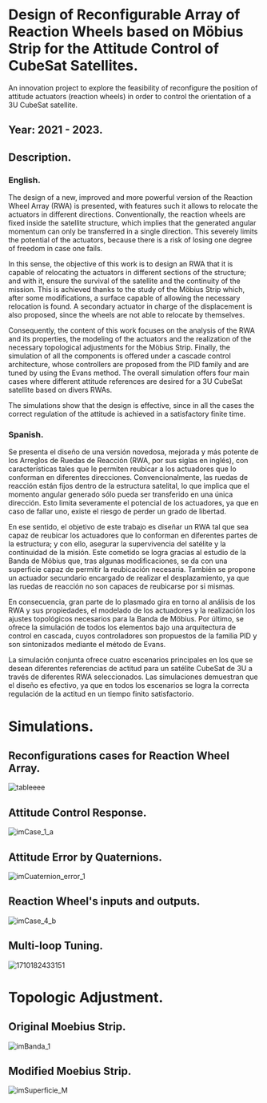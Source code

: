 # Design of Reconfigurable Array of Reaction Wheels based on Möbius Strip for the Attitude Control of CubeSat Satellites.
An innovation project to explore the feasibility of reconfigure the position of attitude actuators (reaction wheels) in order to control the orientation of a 3U CubeSat satellite.

## Year: 2021 - 2023.

## Description. 

### English. 

The design of a new, improved and more powerful version of the Reaction Wheel Array (RWA) is presented, with features such it allows to relocate the actuators in different directions. Conventionally, the reaction wheels are fixed inside the satellite structure, which implies that the generated angular momentum can only be transferred in a single direction. This severely limits the potential of the actuators, because there is a risk of losing one degree of freedom in case one fails. 

In this sense, the objective of this work is to design an RWA that it is capable of relocating the actuators in different sections of the structure; and with it, ensure the survival of the satellite and the continuity of the mission. This is achieved thanks to the study of the Möbius Strip which, after some modifications, a surface capable of allowing the necessary relocation is found. A secondary actuator in charge of the displacement is also proposed, since the wheels are not able to relocate by themselves.

Consequently, the content of this work focuses on the analysis of the RWA and its properties, the modeling of the actuators and the realization of the necessary topological adjustments for the Möbius Strip. Finally, the simulation of all the components is offered under a cascade control architecture, whose controllers are proposed from the PID family and are tuned by using the Evans method. The overall simulation offers four main cases where different attitude references are desired for a 3U CubeSat satellite based on divers RWAs.

The simulations show that the design is effective, since in all the cases the correct regulation of the
attitude is achieved in a satisfactory finite time.

### Spanish. 

Se presenta el diseño de una versión novedosa, mejorada y más potente de los Arreglos de Ruedas de Reacción (RWA, por sus siglas en inglés), con características tales que le permiten reubicar a los actuadores que lo conforman en diferentes direcciones. Convencionalmente, las ruedas de reacción están fijos dentro de la estructura satelital, lo que implica que el momento angular generado sólo pueda ser transferido en una única dirección. Esto limita severamente el potencial de los actuadores, ya que en caso de fallar uno, existe el riesgo de perder un grado de libertad.

En ese sentido, el objetivo de este trabajo es diseñar un RWA tal que sea capaz de reubicar los actuadores que lo conforman en diferentes partes de la estructura; y con ello, asegurar la supervivencia del satélite y la continuidad de la misión. Este cometido se logra gracias al estudio de la Banda de Möbius que, tras algunas modificaciones, se da con una superficie capaz de permitir la reubicación necesaria. También se propone un actuador secundario encargado de realizar el desplazamiento, ya que las ruedas de reacción no son capaces de reubicarse por si mismas.

En consecuencia, gran parte de lo plasmado gira en torno al análisis de los RWA y sus propiedades, el modelado de los actuadores y la realización los ajustes topológicos necesarios para la Banda de Möbius. Por último, se ofrece la simulación de todos los elementos bajo una arquitectura de control en cascada, cuyos controladores son propuestos de la familia PID y son sintonizados mediante el método de Evans.

La simulación conjunta ofrece cuatro escenarios principales en los que se desean diferentes referencias de actitud para un satélite CubeSat de 3U a través de diferentes RWA seleccionados.
Las simulaciones demuestran que el diseño es efectivo, ya que en todos los escenarios se logra la correcta regulación de la actitud en un tiempo finito satisfactorio.

# Simulations.

## Reconfigurations cases for Reaction Wheel Array. 

![tableeee](https://github.com/Lechuga-Geronimo/MoebiusCubeSatReactionWheel/assets/142461885/e3b21c66-b3d2-4d39-aee9-2391e2e0dff2)

## Attitude Control Response.

![imCase_1_a](https://github.com/Lechuga-Geronimo/Moebius-CubeSat-Reaction-Wheel/assets/142461885/7eae24d9-9273-4e5f-9478-73c478634cc1)

## Attitude Error by Quaternions.

![imCuaternion_error_1](https://github.com/Lechuga-Geronimo/Moebius-CubeSat-Reaction-Wheel/assets/142461885/95598451-f3f0-4ed5-9336-c5f5bf9e4584)

## Reaction Wheel's inputs and outputs.

![imCase_4_b](https://github.com/Lechuga-Geronimo/Moebius-CubeSat-Reaction-Wheel/assets/142461885/92e50235-c230-4fc4-a01d-3c7fcd66cb73)

## Multi-loop Tuning. 

![1710182433151](https://github.com/Lechuga-Geronimo/Moebius-CubeSat-Reaction-Wheel/assets/142461885/6f0b2a6b-da1b-4e49-8396-81edc72f81cd)

# Topologic Adjustment. 

## Original Moebius Strip.

![imBanda_1](https://github.com/Lechuga-Geronimo/MoebiusCubeSatReactionWheel/assets/142461885/0eb53858-1c47-482d-9737-659a496a021b)

## Modified Moebius Strip.

![imSuperficie_M](https://github.com/Lechuga-Geronimo/Moebius-CubeSat-Reaction-Wheel/assets/142461885/1e8b6de1-1120-40e3-818f-95db6b8f345d)
